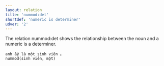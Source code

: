 ```yaml
---
layout: relation
title: 'nummod:det'
shortdef: 'numeric is determiner'
udver: '2'
---
```


The relation nummod:det shows the relationship between the noun and a numeric is a determiner.

~~~ sdparse
anh ấy là một sinh viên 。
nummod(sinh viên, một)
~~~

<!-- Interlanguage links updated Po lis 14 15:35:32 CET 2022 -->
